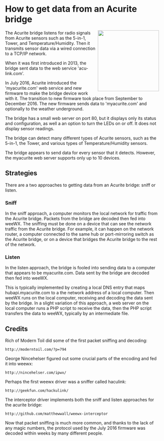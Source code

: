 # How to get data from an Acurite bridge

<img src="http://www.weewx.com/hardware/908wes.png" width="200" align="right"/>

The Acurite bridge listens for radio signals from Acurite sensors such as the 5-in-1, Tower, and Temperature/Humidity.  Then it transmits sensor data via a wired connection to a TCP/IP network.

When it was first introduced in 2013, the bridge sent data to the web service 'acu-link.com'.

In July 2016, Acurite introduced the 'myacurite.com' web service and new firmware to make the bridge device work with it.  The transition to new firmware took place from September to December 2016.  The new firmware sends data to 'myacurite.com' and optionally to the weather underground.

The bridge has a small web server on port 80, but it displays only its status and configuration, as well a an option to turn the LEDs on or off.  It does not display sensor readings.

The bridge can detect many different types of Acurite sensors, such as the 5-in-1, the Tower, and various types of Temperature/Humidity sensors.

The bridge appears to send data for every sensor that it detects.  However, the myacurite web server supports only up to 10 devices.

## Strategies

There are a two approaches to getting data from an Acurite bridge: sniff or listen.

### Sniff

In the sniff approach, a computer monitors the local network for traffic from the Acurite bridge.  Packets from the bridge are decoded then fed into weeWX.  The sniffing must be done on a device that can see the network traffic from the Acurite bridge.  For example, it can happen on the network router, a computer connected to the same hub or port-mirroring switch as the Acurite bridge, or on a device that bridges the Acurite bridge to the rest of the network.

### Listen

In the listen approach, the bridge is fooled into sending data to a computer that appears to be myacurite.com.  Data sent by the bridge are decoded then fed into weeWX.

This is typically implemented by creating a local DNS entry that maps hubapi.myacurite.com to a the network address of a local computer.  Then weeWX runs on the local computer, receiving and decoding the data sent by the bridge.  In a slight variation of this approach, a web server on the local computer runs a PHP script to receive the data, then the PHP script transfers the data to weeWX, typically by an intermediate file.

## Credits

Rich of Modern Toil did some of the first packet sniffing and decoding:

    http://moderntoil.com/?p=794

George Nincehelser figured out some crucial parts of the encoding and fed it into weewx:

    http://nincehelser.com/ipwx/

Perhaps the first weewx driver was a sniffer called haculink:

    http://geekfun.com/hackulink/

The interceptor driver implements both the sniff and listen approaches for the acurite bridge:

    http://github.com/matthewwall/weewx-interceptor

Now that packet sniffing is much more common, and thanks to the lack of any magic numbers, the protocol used by the July 2016 firmware was decoded within weeks by many different people.